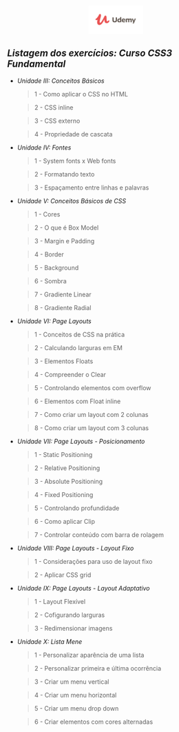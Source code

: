 <p align="center">
<a href="https://www.udemy.com/">
<img src="https://github.com/WhoisBsa/Curso-Web-Developer/blob/master/exercicios%20limpos%20-%20HTML/unidade11-projeto/imagens/default-meta-image.png" width="25%">
</a>
</p>

## _Listagem dos exercícios: Curso CSS3 Fundamental_

- _Unidade III: Conceitos Básicos_
  > 1 - Como aplicar o CSS no HTML
  
  > 2 - CSS inline
  
  > 3 - CSS externo
  
  > 4 - Propriedade de cascata
  
- _Unidade IV: Fontes_
  > 1 - System fonts x Web fonts
  
  > 2 - Formatando texto
  
  > 3 - Espaçamento entre linhas e palavras
  
- _Unidade V: Conceitos Básicos de CSS_
  > 1 - Cores
  
  > 2 - O que é Box Model
  
  > 3 - Margin e Padding
  
  > 4 - Border
  
  > 5 - Background
  
  > 6 - Sombra
  
  > 7 - Gradiente Linear
  
  > 8 - Gradiente Radial
  
- _Unidade VI: Page Layouts_
  > 1 - Conceitos de CSS na prática
  
  > 2 - Calculando larguras em EM
  
  > 3 - Elementos Floats
  
  > 4 - Compreender o Clear
  
  > 5 - Controlando elementos com overflow
  
  > 6 - Elementos com Float inline
  
  > 7 - Como criar um layout com 2 colunas
  
  > 8 - Como criar um layout com 3 colunas
  
- _Unidade VII: Page Layouts - Posicionamento_
  > 1 - Static Positioning
  
  > 2 - Relative Positioning
  
  > 3 - Absolute Positioning
  
  > 4 - Fixed Positioning
  
  > 5 - Controlando profundidade
  
  > 6 - Como aplicar Clip
  
  > 7 - Controlar conteúdo com barra de rolagem
  
- _Unidade VIII: Page Layouts - Layout Fixo_
  > 1 - Considerações para uso de layout fixo
  
  > 2 - Aplicar CSS grid
 
- _Unidade IX: Page Layouts - Layout Adaptativo_
  > 1 - Layout Flexível

  > 2 - Cofigurando larguras
  
  > 3 - Redimensionar imagens
  
- _Unidade X: Lista Mene_
  > 1 - Personalizar aparência de uma lista
  
  > 2 - Personalizar primeira e última ocorrência
  
  > 3 - Criar um menu vertical
  
  > 4 - Criar um menu horizontal
  
  > 5 - Criar um menu drop down
  
  > 6 - Criar elementos com cores alternadas


















